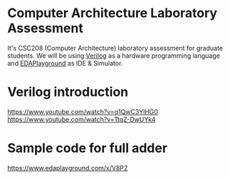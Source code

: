 # Computer Architecture Laboratory Assessment
It's CSC208 (Computer Architecture) laboratory assessment for graduate students. We will be using [Verilog](https://en.wikipedia.org/wiki/Verilog) as a hardware programming language and [EDAPlayground](https://www.edaplayground.com/) as IDE & Simulator.

# Verilog introduction
https://www.youtube.com/watch?v=q1QwC3YlHG0
https://www.youtube.com/watch?v=TtqZ-DwUYk4

# Sample code for full adder
https://www.edaplayground.com/x/V8P2
